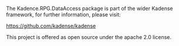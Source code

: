 The Kadence.RPG.DataAccess package is part of the wider Kadense framework, for further information, please visit:

https://github.com/kadense/kadense

This project is offered as open source under the apache 2.0 license.